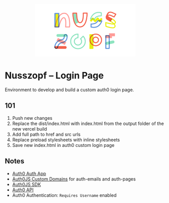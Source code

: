 <p align="center">
  <a href="https://nusszopf.org">
    <img src="../../docs/1200x630.png" alt="Nusszopf logo" height="165">
  </a>
</p>

# Nusszopf – Login Page

Environment to develop and build a custom auth0 login page.

## 101

1. Push new changes
2. Replace the dist/index.html with index.html from the output folder of the new vercel build
3. Add full path to href and src urls
4. Replace preload stylesheets with inline stylesheets
5. Save new index.html in auth0 custom login page

## Notes

- [Auth0 Auth App](https://community.auth0.com/t/disable-authorize-app-dialog/6939)
- [Auth0JS Custom Domains](https://auth0.com/docs/custom-domains/configure-features-to-use-custom-domains#universal-login) for auth-emails and auth-pages
- [Auth0JS SDK](https://github.com/auth0/auth0.js#auth0webauth)
- [Auth0 API](https://auth0.com/docs/api/authentication#introduction)
- Auth0 Authentication: `Requires Username` enabled
